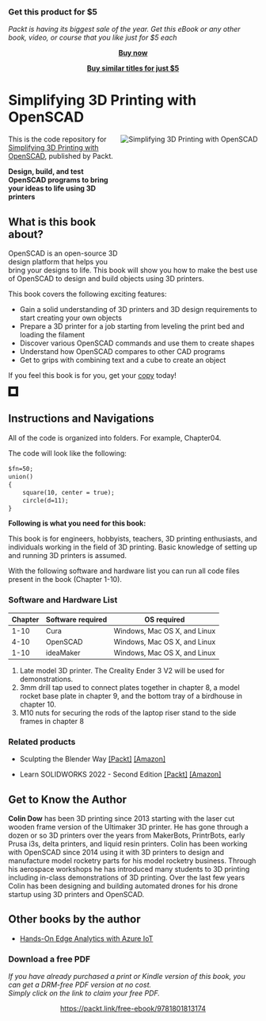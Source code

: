 
### Get this product for $5

<i>Packt is having its biggest sale of the year. Get this eBook or any other book, video, or course that you like just for $5 each</i>


<b><p align='center'>[Buy now](https://packt.link/9781801813174)</p></b>


<b><p align='center'>[Buy similar titles for just $5](https://subscription.packtpub.com/search)</p></b>


# Simplifying 3D Printing with OpenSCAD

<a href="https://www.packtpub.com/product/simplifying-3d-printing-with-openscad/9781801813174?utm_source=github&utm_medium=repository&utm_campaign=9781801813174"><img src="https://static.packt-cdn.com/products/9781801813174/cover/smaller" alt="Simplifying 3D Printing with OpenSCAD" height="256px" align="right"></a>

This is the code repository for [Simplifying 3D Printing with OpenSCAD](https://www.packtpub.com/product/simplifying-3d-printing-with-openscad/9781801813174?utm_source=github&utm_medium=repository&utm_campaign=9781801813174), published by Packt.

**Design, build, and test OpenSCAD programs to bring your ideas to life using 3D printers**

## What is this book about?
OpenSCAD is an open-source 3D design platform that helps you bring your designs to life. This book will show you how to make the best use of OpenSCAD to design and build objects using 3D printers.

This book covers the following exciting features: 
* Gain a solid understanding of 3D printers and 3D design requirements to start creating your own objects
* Prepare a 3D printer for a job starting from leveling the print bed and loading the filament
* Discover various OpenSCAD commands and use them to create shapes
* Understand how OpenSCAD compares to other CAD programs
* Get to grips with combining text and a cube to create an object

If you feel this book is for you, get your [copy](https://www.amazon.com/dp/1801813175) today!

<a href="https://www.packtpub.com/?utm_source=github&utm_medium=banner&utm_campaign=GitHubBanner"><img src="https://raw.githubusercontent.com/PacktPublishing/GitHub/master/GitHub.png" 
alt="https://www.packtpub.com/" border="5" /></a>


## Instructions and Navigations
All of the code is organized into folders. For example, Chapter04.

The code will look like the following:
```
$fn=50;
union()
{
    square(10, center = true);
    circle(d=11);
}
```

**Following is what you need for this book:**

This book is for engineers, hobbyists, teachers, 3D printing enthusiasts, and individuals working in the field of 3D printing. Basic knowledge of setting up and running 3D printers is assumed.

With the following software and hardware list you can run all code files present in the book (Chapter 1-10).

### Software and Hardware List

| Chapter  | Software required                   | OS required                        |
| -------- | ------------------------------------| -----------------------------------|
| 1-10     | Cura                                | Windows, Mac OS X, and Linux       |
| 4-10     | OpenSCAD                            | Windows, Mac OS X, and Linux       |
| 1-10     | ideaMaker                           | Windows, Mac OS X, and Linux       |

1. Late model 3D printer. The Creality Ender 3 V2 will be used for demonstrations.
2. 3mm drill tap used to connect plates together in chapter 8, a model rocket base plate in chapter 9, and the bottom tray of a birdhouse in chapter 10.
3. M10 nuts for securing the rods of the laptop riser stand to the side frames in chapter 8



### Related products <Other books you may enjoy>
* Sculpting the Blender Way [[Packt]](https://www.packtpub.com/product/sculpting-the-blender-way/9781801073875?utm_source=github&utm_medium=repository&utm_campaign=9781801073875) [[Amazon]](https://www.amazon.com/dp/1801073872)

* Learn SOLIDWORKS 2022 - Second Edition [[Packt]](https://www.packtpub.com/product/learn-solidworks-second-edition/9781801073097?utm_source=github&utm_medium=repository&utm_campaign=9781801073097) [[Amazon]](https://www.amazon.com/dp/1801073090)

## Get to Know the Author
**Colin Dow**
has been 3D printing since 2013 starting with the laser cut wooden frame version of the Ultimaker 3D printer. He has gone through a dozen or so 3D printers over the years from MakerBots, PrintrBots, early Prusa i3s, delta printers, and liquid resin printers. Colin has been working with OpenSCAD since 2014 using it with 3D printers to design and manufacture model rocketry parts for his model rocketry business. Through his aerospace workshops he has introduced many students to 3D printing including in-class demonstrations of 3D printing. Over the last few years Colin has been designing and building automated drones for his drone startup using 3D printers and OpenSCAD.


## Other books by the author
* [Hands-On Edge Analytics with Azure IoT](https://www.packtpub.com/product/hands-on-edge-analytics-with-azure-iot/9781838829902?utm_source=github&utm_medium=repository&utm_campaign=9781838829902)


### Download a free PDF

 <i>If you have already purchased a print or Kindle version of this book, you can get a DRM-free PDF version at no cost.<br>Simply click on the link to claim your free PDF.</i>
<p align="center"> <a href="https://packt.link/free-ebook/9781801813174">https://packt.link/free-ebook/9781801813174 </a> </p>
